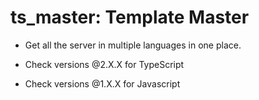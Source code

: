# ts_master: Template Master

- Get all the server in multiple languages in one place.

- Check versions @2.X.X for TypeScript
- Check versions @1.X.X for Javascript

